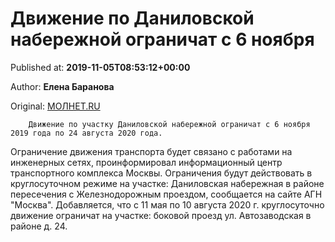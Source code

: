 
# Движение по Даниловской набережной ограничат с 6 ноября

Published at: **2019-11-05T08:53:12+00:00**

Author: **Елена Баранова**

Original: [МОЛНЕТ.RU](https://www.molnet.ru/mos/ru/important/o_717399)


        Движение по участку Даниловской набережной ограничат с 6 ноября 2019 года по 24 августа 2020 года.
      
Ограничение движения транспорта будет связано с работами на инженерных сетях, проинформировал информационный центр транспортного комплекса Москвы.
Ограничения будут действовать в круглосуточном режиме на участке: Даниловская набережная в районе пересечения с Железнодорожным проездом, сообщается на сайте АГН "Москва".
Добавляется, что с 11 мая по 10 августа 2020 г. круглосуточно движение ограничат на участке: боковой проезд ул. Автозаводская в районе д. 24.
